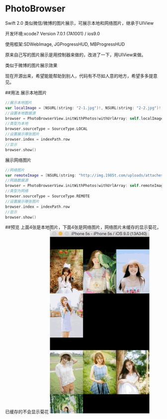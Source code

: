 # PhotoBrowser
Swift 2.0 类似微信/微博的图片展示，可展示本地和网络图片，继承于UIView

开发环境:xcode7 Version 7.0.1 (7A1001) / ios9.0

使用框架:SDWebImage, JGProgressHUD, MBProgressHUD

原来自己写的图片展示是用控制器来做的，改进了一下，用UIView来做。

类似于微博的图片展示效果

现在开源出来，希望能能帮助到别人，代码有不尽如人意的地方，希望多多提意见。

##用法
展示本地图片
```swift
//展示本地图片
var localImage = [NSURL(string: "2-1.jpg")!, NSURL(string: "2-2.jpg")!, NSURL(string: "2-3.jpg")!, NSURL(string: "2-4.jpg")!]
//设置本地数据源
browser = PhotoBrowserView.initWithPhotos(withUrlArray: self.localImage)
//类型为本地
browser.sourceType = SourceType.LOCAL
//设置展示哪张图片
browser.index = indexPath.row
//显示
browser.show()
```
展示网络图片
```swift
//网络图片
var remoteImage = [NSURL(string: "http://img.1985t.com/uploads/attaches/2015/08/45787-uWfw1o.jpg")!, NSURL(string: "http://img.1985t.com/uploads/attaches/2015/08/45770-iRuWwg.jpg")!, NSURL(string: "http://img.1985t.com/uploads/attaches/2015/08/45543-jr0g0R.jpg")!, NSURL(string: "http://img.1985t.com/uploads/attaches/2015/08/45541-qd82Lh.jpg")!]
//网路数据源
browser = PhotoBrowserView.initWithPhotos(withUrlArray: self.remoteImage)
//类型为网络
browser.sourceType = SourceType.REMOTE
//设置展示哪张图片
browser.index = indexPath.row
//显示
browser.show()
```

##预览
上面4张是本地图片，下面4张是网络图片，网络图片未缓存的显示菊花，已缓存的不会显示菊花
![](https://github.com/luzefeng/PhotoBrowser/blob/master/preview.gif)
